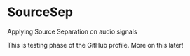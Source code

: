 # SourceSep
Applying Source Separation on audio signals

This is testing phase of the GitHub profile. More on this later!
